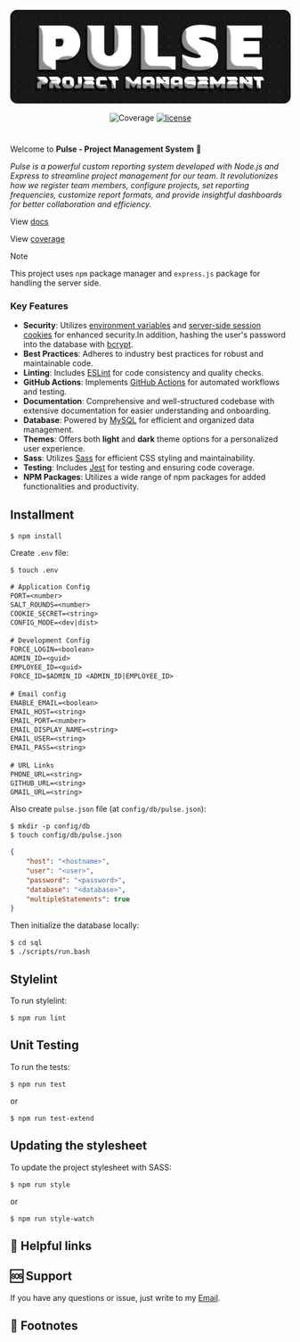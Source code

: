 <div align="center">

![Banner](./public/img/Pulse_Project.png)

![Coverage](https://img.shields.io/endpoint?url=https://gist.githubusercontent.com/robjoh01/79eb9296ff7428497df21f6b1bb9ef0a/raw/jest-coverage-comment__main.json)
[![license](https://img.shields.io/badge/license-MIT-blue.svg)](https://github.com/robjoh01/pulse-ht23/blob/HEAD/LICENSE.txt)

</div>

#

Welcome to **Pulse - Project Management System** 🚀

_Pulse is a powerful custom reporting system developed with Node.js and Express to streamline project management for our team. It revolutionizes how we register team members, configure projects, set reporting frequencies, customize report formats, and provide insightful dashboards for better collaboration and efficiency._

View [docs](https://htmlpreview.github.io/?https://github.com/robjoh01/pulse-ht23/blob/main/docs/index.html)

View [coverage](https://htmlpreview.github.io/?https://github.com/robjoh01/pulse-ht23/blob/main/coverage/index.html)

> [!NOTE]
> This project uses `npm` package manager and `express.js` package for handling the server side.

### Key Features
- **Security**: Utilizes [environment variables](https://www.npmjs.com/package/dotenv) and [server-side session cookies](https://www.npmjs.com/package/express-session) for enhanced security.In addition, hashing the user's password into the database with [bcrypt](https://www.npmjs.com/package/bcrypt).
- **Best Practices**: Adheres to industry best practices for robust and maintainable code.
- **Linting**: Includes [ESLint](https://www.npmjs.com/package/eslint) for code consistency and quality checks.
- **GitHub Actions**: Implements [GitHub Actions](https://github.com/features/actions) for automated workflows and testing.
- **Documentation**: Comprehensive and well-structured codebase with extensive documentation for easier understanding and onboarding.
- **Database**: Powered by [MySQL](https://www.npmjs.com/package/promise-mysql) for efficient and organized data management.
- **Themes**: Offers both **light** and **dark** theme options for a personalized user experience.
- **Sass**: Utilizes [Sass](https://sass-lang.com/) for efficient CSS styling and maintainability.
- **Testing**: Includes [Jest](https://www.npmjs.com/package/jest) for testing and ensuring code coverage.
- **NPM Packages**: Utilizes a wide range of npm packages for added functionalities and productivity.

## Installment

```console
$ npm install
```

Create `.env` file:

```console
$ touch .env
```

```
# Application Config
PORT=<number>
SALT_ROUNDS=<number>
COOKIE_SECRET=<string>
CONFIG_MODE=<dev|dist>

# Development Config
FORCE_LOGIN=<boolean>
ADMIN_ID=<guid>
EMPLOYEE_ID=<guid>
FORCE_ID=$ADMIN_ID <ADMIN_ID|EMPLOYEE_ID>

# Email config
ENABLE_EMAIL=<boolean>
EMAIL_HOST=<string>
EMAIL_PORT=<number>
EMAIL_DISPLAY_NAME=<string>
EMAIL_USER=<string>
EMAIL_PASS=<string>

# URL Links
PHONE_URL=<string>
GITHUB_URL=<string>
GMAIL_URL=<string>

```

Also create `pulse.json` file (at `config/db/pulse.json`):

```console
$ mkdir -p config/db
$ touch config/db/pulse.json
```

```json
{
    "host": "<hostname>",
    "user": "<user>",
    "password": "<password>",
    "database": "<database>",
    "multipleStatements": true
}
```

Then initialize the database locally:

```console
$ cd sql
$ ./scripts/run.bash
```

## Stylelint

To run stylelint:

```console
$ npm run lint
```

## Unit Testing

To run the tests:

```console
$ npm run test
```

or

```console
$ npm run test-extend
```

## Updating the stylesheet

To update the project stylesheet with SASS:

```console
$ npm run style
```

or

```console
$ npm run style-watch
```

## 🔗 Helpful links

## 🆘 Support

If you have any questions or issue, just write to my [Email](mailto:mrrobin123mail@gmail.com).

## 📍 Footnotes
